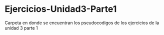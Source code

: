 # Ejercicios-Unidad3-Parte1
Carpeta en donde se encuentran los pseudocodigos de los ejercicios de la unidad 3 parte 1

